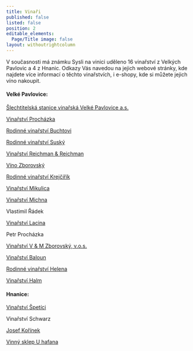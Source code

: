 ```yaml
---
title: Vinaři
published: false
listed: false
position: 2
editable_elements:
  Page/Title image: false
layout: withoutrightcolumn
---
```

V současnosti má známku Sysli na vinici uděleno 16 vinařství z Velkých
Pavlovic a 4 z Hnanic. Odkazy Vás navedou na jejich webové stránky, kde
najdete více informací o těchto vinařstvích, i e-shopy, kde si můžete
jejich víno nakoupit.

#### Velké Pavlovice:

[Šlechtitelská stanice vinařská Velké Pavlovice a.s.][1]

[Vinařství Procházka][2]

[Rodinné vinařství Buchtovi][3]

[Rodinné vinařství Suský][4]

[Vinařství Reichman & Reichman][5]

[Víno Zborovský][6]

[Rodinné vinařství Krejčiřík][7]

[Vinařství Mikulica][8]

[Vinařství Michna][9]

Vlastimil Řádek

[Vinařství Lacina][10]

Petr Procházka

[Vinařství V & M Zborovský, v.o.s.][11]

[Vinařství Baloun][12]

[Rodinné vinařství Helena][13]

[Vinařství Halm][14]

#### Hnanice:

[Vinařství Špetíci][15]

Vinařství Schwarz

[Josef Kořínek][16]

[Vinný sklep U hafana][17]


[1]: http://www.slechtitelka.cz/ "Šlechtitelka"
[2]: http://www.vinarstvi-prochazka.cz/ "Vinařství Procházka"
[3]: http://www.vinobuchtovi.cz/ "Vinařství Buchtovi"
[4]: http://www.vinosusky.cz/ "Vinařství Suský"
[5]: http://www.naturalfactors.cz/ "Vinařství Reichman"
[6]: http://www.vinozborovsky.cz/ "Víno Zborovský"
[7]: http://www.vinarstvi-krejcirik.cz/ "Vinařství Krejčiřík"
[8]: https://www.vinarstvimikulica.cz/ "Vinařství Mikulica"
[9]: http://www.michna.cz/ "Vinařství Michna"
[10]: http://www.vinarstvilacina.cz/ "Vinařství Lacina"
[11]: http://www.zborovsky.cz/ "Zborovsky"
[12]: http://www.baloun.cz/ "Vinařství Baloun"
[13]: http://www.vinarstvihelena.cz/
[14]: http://www.vinarstvihalm.cz
[15]: http://www.vinarstvispetici.cz
[16]: http://www.josef-korinek.cz
[17]: http://www.uhafana.cz
